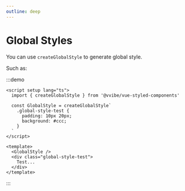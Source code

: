 ```yaml
---
outline: deep
---
```


# Global Styles

You can use `createGlobalStyle` to generate global style.

Such as:

:::demo
```vue
<script setup lang="ts">
  import { createGlobalStyle } from '@vvibe/vue-styled-components'
  
  const GlobalStyle = createGlobalStyle`
    .global-style-test {
      padding: 10px 20px;
      background: #ccc;
    }
  `
</script>

<template>
  <GlobalStyle />
  <div class="global-style-test">
    Test...
  </div>
</template>
```
:::
